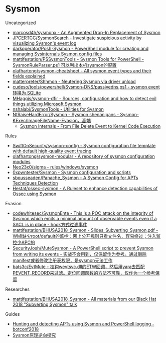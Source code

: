 # Sysmon

Uncategorized

* [marcosd4h/sysmonx - An Augmented Drop-In Replacement of Sysmon](https://github.com/marcosd4h/sysmonx)
* [JPCERTCC/SysmonSearch - Investigate suspicious activity by visualizing Sysmon's event log](https://github.com/JPCERTCC/SysmonSearch)
* [darkoperator/Posh-Sysmon - PowerShell module for creating and managing Sysinternals Sysmon config files](https://github.com/darkoperator/Posh-Sysmon)
* [mattifestation/PSSysmonTools - Sysmon Tools for PowerShell - SysmonRuleParser.ps1 可以列出本机sysmon的配置](https://github.com/mattifestation/PSSysmonTools)
* [olafhartong/sysmon-cheatsheet - All sysmon event types and their fields explained](https://github.com/olafhartong/sysmon-cheatsheet)
* [matterpreter/Shhmon - Neutering Sysmon via driver unload](https://github.com/matterpreter/Shhmon)
* [cudeso/tools/powershell/Sysmon-DNS/passivedns.ps1 - sysmon event 转换为 SQLite](https://github.com/cudeso/tools/blob/master/powershell/Sysmon-DNS/passivedns.ps1)
* [MHaggis/sysmon-dfir - Sources, configuration and how to detect evil things utilizing Microsoft Sysmon](https://github.com/MHaggis/sysmon-dfir)
* [nshalabi/SysmonTools - Utilities for Sysmon](https://github.com/nshalabi/SysmonTools)
* [NtRaiseHardError/Sysmon - Sysmon shenanigans - Sysmon-KExec/ImageFileName-Evasion，高端](https://github.com/NtRaiseHardError/Sysmon)
  * [Sysmon Internals - From File Delete Event to Kernel Code Execution](https://undev.ninja/sysmon-internals-from-file-delete-event-to-kernel-code-execution/)

Rules

* [SwiftOnSecurity/sysmon-config - Sysmon configuration file template with default high-quality event tracing](https://github.com/SwiftOnSecurity/sysmon-config)
* [olafhartong/sysmon-modular - A repository of sysmon configuration modules](https://github.com/olafhartong/sysmon-modular)
* [Neo23x0/sigma - rules/windows/sysmon](https://github.com/Neo23x0/sigma/tree/master/rules/windows/sysmon)
* [0xpwntester/Sysmon - Sysmon configuration and scripts](https://github.com/0xpwntester/Sysmon)
* [sbousseaden/Panache_Sysmon - A Sysmon Config for APTs Techniques Detection](https://github.com/sbousseaden/Panache_Sysmon)
* [Hestat/ossec-sysmon - A Ruleset to enhance detection capabilities of Ossec using Sysmon](https://github.com/Hestat/ossec-sysmon)

Evasion

* [codewhitesec/SysmonEnte - This is a POC attack on the integrity of Sysmon which emits a minimal amount of observable events even if a SACL is in place - hook方式过滤事件](https://github.com/codewhitesec/SysmonEnte)
* [mattifestation/BHUSA2018_Sysmon - Slides_Subverting_Sysmon.pdf - WMI缺少root/default的监控；网上公开规则只看文件名，容易绕过；注入监控少APC的](https://github.com/mattifestation/BHUSA2018_Sysmon/blob/master/Slides_Subverting_Sysmon.pdf)
* [SecurityJosh/MuteSysmon - A PowerShell script to prevent Sysmon from writing its events - 实战不会用到，仅保留作为参考。通过删除manifest或者修改注册表权限，是sysmon无法工作](https://github.com/SecurityJosh/MuteSysmon)
* [bats3c/EvtMute - 挂钩wevtsvc.dll的ETW回调，然后用yara去匹配PEVENT_RECORD来过滤。定位回调函数的方法不可靠，仅作为一个参考保留](https://github.com/bats3c/EvtMute)

Researches

* [mattifestation/BHUSA2018_Sysmon - All materials from our Black Hat 2018 "Subverting Sysmon" talk](https://github.com/mattifestation/BHUSA2018_Sysmon)

Guides

* [Hunting and detecting APTs using Sysmon and PowerShell logging - botconf2018](https://www.botconf.eu/wp-content/uploads/2018/12/2018-Tom-Ueltschi-Sysmon.pdf)
* [Sysmon原理逆向探究](https://mp.weixin.qq.com/s/gj4c0lBalPf_fA82RvFI5w)
